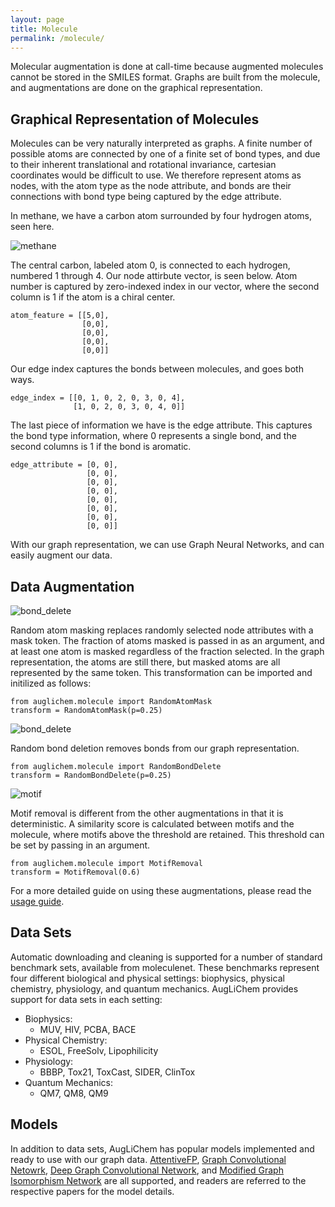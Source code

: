 ```yaml
---
layout: page
title: Molecule
permalink: /molecule/
---
```


Molecular augmentation is done at call-time because augmented molecules cannot be stored in the SMILES format.
Graphs are built from the molecule, and augmentations are done on the graphical representation.

## Graphical Representation of Molecules

Molecules can be very naturally interpreted as graphs.
A finite number of possible atoms are connected by one of a finite set of bond types, and due to their inherent translational and rotational invariance, cartesian coordinates would be difficult to use.
We therefore represent atoms as nodes, with the atom type as the node attribute, and bonds are their connections with bond type being captured by the edge attribute.

In methane, we have a carbon atom surrounded by four hydrogen atoms, seen here.


![methane](../images/methane.png)

The central carbon, labeled atom 0, is connected to each hydrogen, numbered 1 through 4.
Our node attirbute vector, is seen below. Atom number is captured by zero-indexed index in our vector, where the second column is 1 if the atom is a chiral center.

```
atom_feature = [[5,0],
                [0,0],
                [0,0],
                [0,0],
                [0,0]]
```

Our edge index captures the bonds between molecules, and goes both ways.

```
edge_index = [[0, 1, 0, 2, 0, 3, 0, 4],
              [1, 0, 2, 0, 3, 0, 4, 0]]
```

The last piece of information we have is the edge attribute.
This captures the bond type information, where 0 represents a single bond, and the second columns is 1 if the bond is aromatic.

```
edge_attribute = [0, 0],
                 [0, 0],
                 [0, 0],
                 [0, 0],
                 [0, 0],
                 [0, 0],
                 [0, 0],
                 [0, 0]]
```

With our graph representation, we can use Graph Neural Networks, and can easily augment our data.


## Data Augmentation

![bond_delete](../images/atom_mask.png)

Random atom masking replaces randomly selected node attributes with a mask token.
The fraction of atoms masked is passed in as an argument, and at least one atom is masked regardless of the fraction selected.
In the graph representation, the atoms are still there, but masked atoms are all represented by the same token.
This transformation can be imported and initilized as follows:

```
from auglichem.molecule import RandomAtomMask
transform = RandomAtomMask(p=0.25)
```

![bond_delete](../images/bond_delete.png)

Random  bond deletion removes bonds from our graph representation.

```
from auglichem.molecule import RandomBondDelete
transform = RandomBondDelete(p=0.25)
```


![motif](../images/motif.png)

Motif removal is different from the other augmentations in that it is deterministic.
A similarity score is calculated between motifs and the molecule, where motifs above the threshold are retained.
This threshold can be set by passing in an argument.

```
from auglichem.molecule import MotifRemoval
transform = MotifRemoval(0.6)
```

For a more detailed guide on using these augmentations, please read the [usage guide](../usage_guide).

## Data Sets

Automatic downloading and cleaning is supported for a number of standard benchmark sets, available from moleculenet.
These benchmarks represent four different biological and physical settings: biophysics, physical chemistry, physiology, and quantum mechanics.
AugLiChem provides support for data sets in each setting:
- Biophysics:
  - MUV, HIV, PCBA, BACE
- Physical Chemistry:
  - ESOL, FreeSolv, Lipophilicity
- Physiology:
  - BBBP, Tox21, ToxCast, SIDER, ClinTox
- Quantum Mechanics:
  - QM7, QM8, QM9

## Models

In addition to data sets, AugLiChem has popular models implemented and ready to use with our graph data.
[AttentiveFP](https://pubs.acs.org/doi/10.1021/acs.jmedchem.9b00959), [Graph Convolutional Netowrk](https://arxiv.org/abs/1609.02907), [Deep Graph Convolutional Network](https://arxiv.org/abs/1904.03751), and [Modified Graph Isomorphism Network](https://arxiv.org/abs/1905.12265) are all supported, and readers are referred to the respective papers for the model details.
